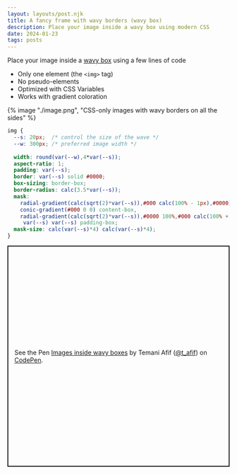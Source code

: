 ```yaml
---
layout: layouts/post.njk
title: A fancy frame with wavy borders (wavy box)
description: Place your image inside a wavy box using modern CSS
date: 2024-01-23
tags: posts
---
```


Place your image inside a [wavy box](https://css-shape.com/wavy-box/) using a few lines of code
* Only one element (the `<img>` tag)
* No pseudo-elements
* Optimized with CSS Variables
* Works with gradient coloration

{% image "./image.png", "CSS-only images with wavy borders on all the sides" %}

```css
img {
  --s: 20px;  /* control the size of the wave */
  --w: 300px; /* preferred image width */
  
  width: round(var(--w),4*var(--s)); 
  aspect-ratio: 1;
  padding: var(--s);
  border: var(--s) solid #0000;
  box-sizing: border-box;
  border-radius: calc(3.5*var(--s));
  mask: 
    radial-gradient(calc(sqrt(2)*var(--s)),#000 calc(100% - 1px),#0000),
    conic-gradient(#000 0 0) content-box,
    radial-gradient(calc(sqrt(2)*var(--s)),#0000 100%,#000 calc(100% + 1px)) 
     var(--s) var(--s) padding-box;
  mask-size: calc(var(--s)*4) calc(var(--s)*4);
}
```


<p class="codepen" data-height="500" data-default-tab="result" data-slug-hash="EaYedaY" data-pen-title="Images inside wavy boxes" data-preview="true" data-user="t_afif" style="height: 500px; box-sizing: border-box; display: flex; align-items: center; justify-content: center; border: 2px solid; margin: 1em 0; padding: 1em;">
  <span>See the Pen <a href="https://codepen.io/t_afif/pen/EaYedaY">
  Images inside wavy boxes</a> by Temani Afif (<a href="https://codepen.io/t_afif">@t_afif</a>)
  on <a href="https://codepen.io">CodePen</a>.</span>
</p>
<script async src="https://public.codepenassets.com/embed/index.js"></script>

